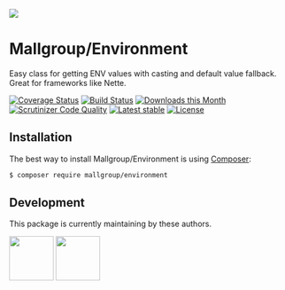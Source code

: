 ![](https://heatbadger.now.sh/github/readme/mallgroup/environment/)

# Mallgroup/Environment
Easy class for getting ENV values with casting and default value fallback. Great for frameworks like Nette.

[![Coverage Status](https://img.shields.io/coveralls/github/mallgroup/environment/master)](https://coveralls.io/github/mallgroup/environment?branch=master)
[![Build Status](https://img.shields.io/github/workflow/status/mallgroup/environment/Tests/master)](https://github.com/mallgroup/environment/actions)
[![Downloads this Month](https://img.shields.io/packagist/dm/mallgroup/environment.svg)](https://packagist.org/packages/mallgroup/environment)
[![Scrutinizer Code Quality](https://img.shields.io/scrutinizer/quality/g/mallgroup/environment/master)](https://scrutinizer-ci.com/g/mallgroup/environment/?branch=master)
[![Latest stable](https://img.shields.io/packagist/v/mallgroup/environment.svg)](https://packagist.org/packages/mallgroup/environment)
[![License](https://img.shields.io/badge/license-MIT-blue.svg)](https://github.com/mallgroup/environment/blob/master/license.md)

Installation
------------

The best way to install Mallgroup/Environment is using [Composer](http://getcomposer.org/):

```sh
$ composer require mallgroup/environment
```

## Development

This package is currently maintaining by these authors.

<a href="https://github.com/bckp"><img width="80" height="80" src="https://avatars.githubusercontent.com/u/179652?v=4&s=80"></a>
<a href="https://github.com/mallgroup"><img width="80" height="80" src="https://avatars.githubusercontent.com/u/23184995?v=4&s=80"></a>